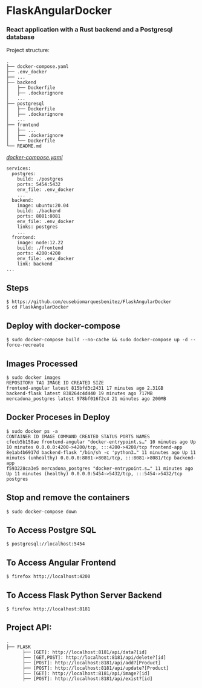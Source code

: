 # FlaskAngularDocker

### React application with a Rust backend and a Postgresql database

Project structure:
```
.
├── docker-compose.yaml
├── .env_docker
├── ...
├── backend
│   ├── Dockerfile
│   ├── .dockerignore
│   ...
├── postgresql
│   ├── Dockerfile
│   ├── .dockerignore
│   ...
├── frontend
│   ├── ...
│   ├── .dockerignore
│   └── Dockerfile
└── README.md
```
[_docker-compose.yaml_](docker-compose.yaml)
```
services:
  postgres:
    build: ./postgres
    ports: 5454:5432
    env_file: .env_docker
    ...
  backend:
    image: ubuntu:20.04
    build: ./backend
    ports: 8081:8081
    env_file: .env_docker
    links: postgres
    ...
  frontend:
    image: node:12.22
    build: ./frontend
    ports: 4200:4200
    env_file: .env_docker
    link: backend
...
```
## Steps
```
$ https://github.com/eusebiomarquesbenitez/FlaskAngularDocker
$ cd FlaskAngularDocker
```
## Deploy with docker-compose
```
$ sudo docker-compose build --no-cache && sudo docker-compose up -d --force-recreate
```
## Images Processed
```
$ sudo docker images
REPOSITORY TAG IMAGE ID CREATED SIZE
frontend-angular latest 815bfd3c2431 17 minutes ago 2.31GB
backend-flask latest 838264c4d440 19 minutes ago 717MB
mercadona_postgres latest 978bf016f2c4 21 minutes ago 200MB
```
## Docker Proceses in Deploy
```
$ sudo docker ps -a
CONTAINER ID IMAGE COMMAND CREATED STATUS PORTS NAMES
cfecb5b158ae frontend-angular "docker-entrypoint.s…" 10 minutes ago Up 10 minutes 0.0.0.0:4200->4200/tcp, :::4200->4200/tcp frontend-app
8e1ab4b6917d backend-flask "/bin/sh -c 'python3…" 11 minutes ago Up 11 minutes (unhealthy) 0.0.0.0:8081->8081/tcp, :::8081->8081/tcp backend-app
f593228ca3e5 mercadona_postgres "docker-entrypoint.s…" 11 minutes ago Up 11 minutes (healthy) 0.0.0.0:5454->5432/tcp, :::5454->5432/tcp postgres
```

## Stop and remove the containers
```
$ sudo docker-compose down
```
## To Access Postgre SQL
```
$ postgresql://localhost:5454
```
## To Access Angular Frontend
```
$ firefox http://localhost:4200
```
## To Access Flask Python Server Backend
```
$ firefox http://localhost:8181
```
## Project API:
```
.
├── FLASK 
      ├── [GET]: http://localhost:8181/api/data?[id]
      ├── [GET,POST]: http://localhost:8181/api/delete?[id]
      ├── [POST]: http://localhost:8181/api/add?[Product]
      ├── [POST]: http://localhost:8181/api/update?[Product]
      ├── [GET]: http://localhost:8181/api/image?[id]
      ├── [POST]: http://localhost:8181/api/exist?[id]
```
